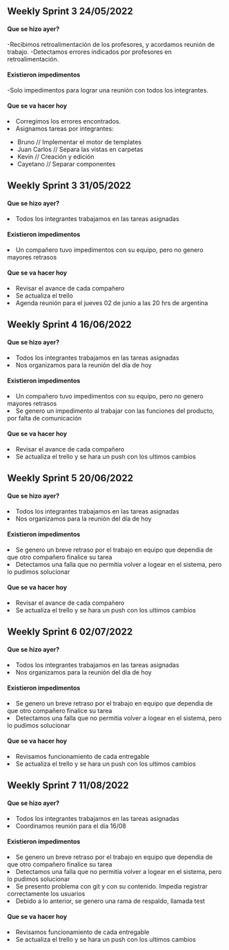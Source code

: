 <h2>Weekly Sprint 3 24/05/2022</h2>

<h4>Que se hizo ayer?</h4>
-Recibimos retroalimentación de los profesores, y acordamos reunión de trabajo.
-Detectamos errores indicados por profesores en retroalimentación.

<h4>Existieron impedimentos</h4>
-Solo impedimentos para lograr una reunión con todos los integrantes.


<h4>Que se va hacer hoy</h4>
<li>Corregimos los errores encontrados.</li>
<li>Asignamos tareas por integrantes:</li>
<ul>
<li>Bruno  // Implementar el motor de templates</li>
<li>Juan Carlos // Separa las vistas en carpetas</li>
<li>Kevin // Creación y edición</li>
<li>Cayetano // Separar componentes</li>
</ul>

<h2>Weekly Sprint 3 31/05/2022</h2>

<h4>Que se hizo ayer?</h4>
<li>Todos los integrantes trabajamos en las tareas asignadas</li>


<h4>Existieron impedimentos</h4>
<li>Un compañero tuvo impedimentos con su equipo, pero no genero mayores retrasos</li>

<h4>Que se va hacer hoy</h4>
<li>Revisar el avance de cada compañero
<li>Se actualiza el trello</li>
<li>Agenda reunión para el jueves 02 de junio a las 20 hrs de argentina</li>

<h2>Weekly Sprint 4 16/06/2022</h2>

<h4>Que se hizo ayer?</h4>
<li>Todos los integrantes trabajamos en las tareas asignadas</li>
<li>Nos organizamos para la reunión del día de hoy</li>

<h4>Existieron impedimentos</h4>
<li>Un compañero tuvo impedimentos con su equipo, pero no genero mayores retrasos</li>
<li>Se genero un impedimento al trabajar con las funciones del producto, por falta de comunicación</li>

<h4>Que se va hacer hoy</h4>
<li>Revisar el avance de cada compañero</li>
<li>Se actualiza el trello y se hara un push con los ultimos cambios</li>

<h2>Weekly Sprint 5 20/06/2022</h2>

<h4>Que se hizo ayer?</h4>
<li>Todos los integrantes trabajamos en las tareas asignadas</li>
<li>Nos organizamos para la reunión del día de hoy</li>

<h4>Existieron impedimentos</h4>
<li>Se genero un breve retraso por el trabajo en equipo que dependia de que otro compañero finalice su tarea</li>
<li>Detectamos una falla que no permitia volver a logear en el sistema, pero lo pudimos solucionar</li>

<h4>Que se va hacer hoy</h4>
<li>Revisar el avance de cada compañero</li>
<li>Se actualiza el trello y se hara un push con los ultimos cambios</li>

<h2>Weekly Sprint 6 02/07/2022</h2>

<h4>Que se hizo ayer?</h4>
<li>Todos los integrantes trabajamos en las tareas asignadas</li>
<li>Nos organizamos para la reunión del día de hoy</li>

<h4>Existieron impedimentos</h4>
<li>Se genero un breve retraso por el trabajo en equipo que dependia de que otro compañero finalice su tarea</li>
<li>Detectamos una falla que no permitia volver a logear en el sistema, pero lo pudimos solucionar</li>

<h4>Que se va hacer hoy</h4>
<li>Revisamos funcionamiento de cada entregable</li>
<li>Se actualiza el trello y se hara un push con los ultimos cambios</li>

<h2>Weekly Sprint 7 11/08/2022</h2>

<h4>Que se hizo ayer?</h4>
<li>Todos los integrantes trabajamos en las tareas asignadas</li>
<li>Coordinamos reunión para el día 16/08</li>

<h4>Existieron impedimentos</h4>
<li>Se genero un breve retraso por el trabajo en equipo que dependia de que otro compañero finalice su tarea</li>
<li>Detectamos una falla que no permitia volver a logear en el sistema, pero lo pudimos solucionar</li>
<li>Se presento problema con git y con su contenido. Impedia registrar correctamente los usuarios</li>
<li>Debido a lo anterior, se genero una rama de respaldo, llamada test</li>

<h4>Que se va hacer hoy</h4>
<li>Revisamos funcionamiento de cada entregable</li>
<li>Se actualiza el trello y se hara un push con los ultimos cambios</li>